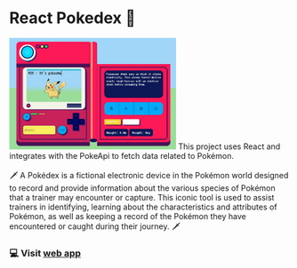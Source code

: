 # React Pokedex 🌟
<img src="/previews/pokedex.jpg" width='300'/>
This project uses React and integrates with the PokeApi to fetch data related to Pokémon.
<br></br>
🗡️ A Pokédex is a fictional electronic device in the Pokémon world designed to record and provide information about the various species of Pokémon that a trainer may encounter or capture. This iconic tool is used to assist trainers in identifying, learning about the characteristics and attributes of Pokémon, as well as keeping a record of the Pokémon they have encountered or caught during their journey. 🗡️

### 💻 Visit <a href='https://pokedex-giocerz.vercel.app' target='_blank'>web app</a>



